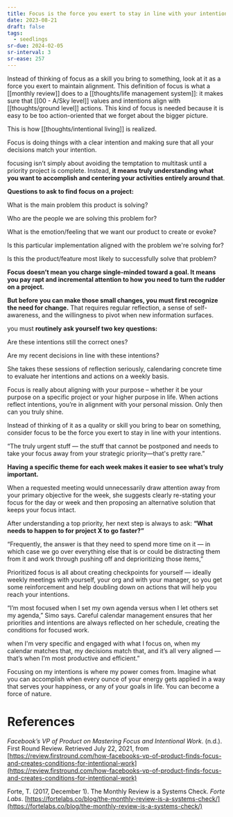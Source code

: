 ```yaml
---
title: Focus is the force you exert to stay in line with your intentions
date: 2023-08-21
draft: false
tags:
  - seedlings
sr-due: 2024-02-05
sr-interval: 3
sr-ease: 257
---
```

Instead of thinking of focus as a skill you bring to something, look at it as a force you exert to maintain alignment. This definition of focus is what a [[monthly review]] does to a [[thoughts/life management system]]: it makes sure that [[00 - A/Sky level]] values and intentions align with [[thoughts/ground level]] actions. This kind of focus is needed because it is easy to be too action-oriented that we forget about the bigger picture.

This is how [[thoughts/intentional living]] is realized.

Focus is doing things with a clear intention and making sure that all your decisions match your intention.

focusing isn’t simply about avoiding the temptation to multitask until a priority project is complete. Instead, **it means truly understanding what you want to accomplish and centering your activities entirely around that**.

**Questions to ask to find focus on a project:**

What is the main problem this product is solving?

Who are the people we are solving this problem for?

What is the emotion/feeling that we want our product to create or evoke?

Is this particular implementation aligned with the problem we're solving for?

Is this the product/feature most likely to successfully solve that problem?

**Focus doesn’t mean you charge single-minded toward a goal. It means you pay rapt and incremental attention to how you need to turn the rudder on a project.**

**But before you can make those small changes, you must first recognize the need for change.** That requires regular reflection, a sense of self-awareness, and the willingness to pivot when new information surfaces.

you must **routinely** **ask yourself two key questions:**

Are these intentions still the correct ones?

Are my recent decisions in line with these intentions?

She takes these sessions of reflection seriously, calendaring concrete time to evaluate her intentions and actions on a weekly basis.

Focus is really about aligning with your purpose – whether it be your purpose on a specific project or your higher purpose in life. When actions reflect intentions, you’re in alignment with your personal mission. Only then can you truly shine.

Instead of thinking of it as a quality or skill you bring to bear on something, consider focus to be the force you exert to stay in line with your intentions.

“The truly urgent stuff — the stuff that cannot be postponed and needs to take your focus away from your strategic priority—that's pretty rare.”

**Having a specific theme for each week makes it easier to see what’s truly important.**

When a requested meeting would unnecessarily draw attention away from your primary objective for the week, she suggests clearly re-stating your focus for the day or week and then proposing an alternative solution that keeps your focus intact.

After understanding a top priority, her next step is always to ask: **“What needs to happen to for project X to go faster?”**

“Frequently, the answer is that they need to spend more time on it — in which case we go over everything else that is or could be distracting them from it and work through pushing off and deprioritizing those items,”

Prioritized focus is all about creating checkpoints for yourself — ideally weekly meetings with yourself, your org and with your manager, so you get some reinforcement and help doubling down on actions that will help you reach your intentions.

“I’m most focused when I set my own agenda versus when I let others set my agenda,” Simo says. Careful calendar management ensures that her priorities and intentions are always reflected on her schedule, creating the conditions for focused work.

when I'm very specific and engaged with what I focus on, when my calendar matches that, my decisions match that, and it’s all very aligned — that’s when I’m most productive and efficient.”

Focusing on my intentions is where my power comes from. Imagine what you can accomplish when every ounce of your energy gets applied in a way that serves your happiness, or any of your goals in life. You can become a force of nature.

# References

*Facebook’s VP of Product on Mastering Focus and Intentional Work*. (n.d.). First Round Review. Retrieved July 22, 2021, from [https://review.firstround.com/how-facebooks-vp-of-product-finds-focus-and-creates-conditions-for-intentional-work](https://review.firstround.com/how-facebooks-vp-of-product-finds-focus-and-creates-conditions-for-intentional-work)

Forte, T. (2017, December 1). The Monthly Review is a Systems Check. *Forte Labs*. [https://fortelabs.co/blog/the-monthly-review-is-a-systems-check/](https://fortelabs.co/blog/the-monthly-review-is-a-systems-check/)

